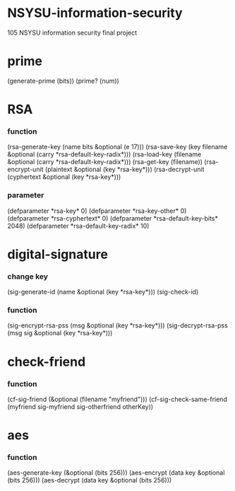 # NSYSU-information-security
105 NSYSU information security final project

# prime
(generate-prime (bits))
(prime? (num))

# RSA
### function
(rsa-generate-key (name bits &optional (e 17)))
(rsa-save-key (key filename &optional (carry *rsa-default-key-radix\*)))
(rsa-load-key (filename &optional (carry *rsa-default-key-radix\*)))
(rsa-get-key (filename))
(rsa-encrypt-unit (plaintext &optional (key *rsa-key\*)))
(rsa-decrypt-unit (cyphertext &optional (key *rsa-key\*)))
### parameter
(defparameter *rsa-key\* 0)
(defparameter *rsa-key-other\* 0)
(defparameter *rsa-cyphertext\* 0)
(defparameter *rsa-default-key-bits\* 2048)
(defparameter *rsa-default-key-radix\* 10)

# digital-signature
### change key
(sig-generate-id (name &optional (key *rsa-key\*)))
(sig-check-id)
### function
(sig-encrypt-rsa-pss (msg &optional (key *rsa-key\*)))
(sig-decrypt-rsa-pss (msg sig &optional (key *rsa-key\*)))

# check-friend
### function
(cf-sig-friend (&optional (filename "myfriend")))
(cf-sig-check-same-friend (myfriend sig-myfriend sig-otherfriend otherKey))

# aes
### function
(aes-generate-key (&optional (bits 256)))
(aes-encrypt (data key &optional (bits 256)))
(aes-decrypt (data key &optional (bits 256)))
